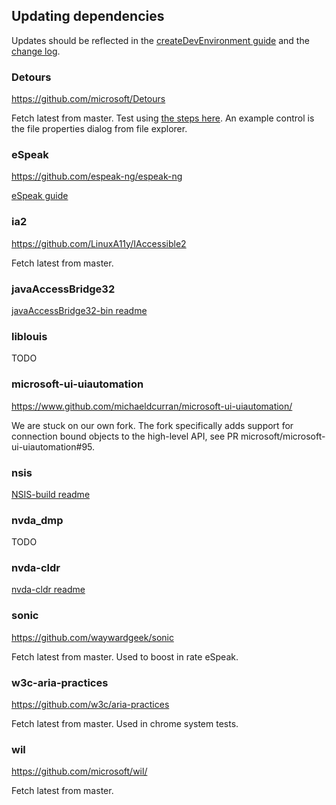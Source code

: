 ## Updating dependencies
Updates should be reflected in the [createDevEnvironment guide](../projectDocs/dev/createDevEnvironment.md) and the [change log](../user_docs/en/changes.t2t).

### Detours
https://github.com/microsoft/Detours

Fetch latest from master.
Test using [the steps here](../projectDocs/design/displayModel.md).
An example control is the file properties dialog from file explorer.

### eSpeak
https://github.com/espeak-ng/espeak-ng

[eSpeak guide](./espeak.md)

### ia2
https://github.com/LinuxA11y/IAccessible2

Fetch latest from master.

### javaAccessBridge32
[javaAccessBridge32-bin readme](https://github.com/nvaccess/javaAccessBridge32-bin)

### liblouis
TODO

### microsoft-ui-uiautomation
https://www.github.com/michaeldcurran/microsoft-ui-uiautomation/

We are stuck on our own fork.
The fork specifically adds support for connection bound objects to the high-level API, see PR microsoft/microsoft-ui-uiautomation#95.

### nsis
[NSIS-build readme](https://github.com/nvaccess/NSIS-build)

### nvda_dmp
TODO

### nvda-cldr
[nvda-cldr readme](https://github.com/nvaccess/nvda-cldr)

### sonic
https://github.com/waywardgeek/sonic

Fetch latest from master.
Used to boost in rate eSpeak.

### w3c-aria-practices
https://github.com/w3c/aria-practices

Fetch latest from master.
Used in chrome system tests.

### wil
https://github.com/microsoft/wil/

Fetch latest from master.
